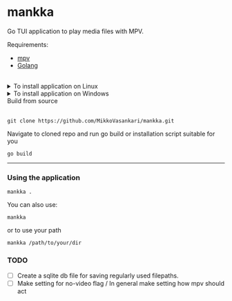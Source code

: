 # mankka
Go TUI application to play media files with MPV.

Requirements: <br>
  - [mpv](https://mpv.io/)
  - [Golang](https://go.dev/doc/install)

<br>
<details>
<summary> To install application on Linux </summary>

  <br>

  ```
  .install/install.sh
  ```
  This script tries to install mpv media player if user don't have it.
  To use the application follow [Using the application instructions](https://github.com/MikkoVasankari/mankka?tab=readme-ov-file#using-the-application).

  alternatively you can download the executable as zip from repo [mankka.zip](https://github.com/MikkoVasankari/mankka/raw/main/mankka.zip).
_________________
</details>
<details>
<summary> To install application on Windows </summary>

  <br>

  Download the executable as zip from repo [mankka.zip](https://github.com/MikkoVasankari/mankka/raw/main/mankka.zip).

_________________
</details>

<summary> Build from source </summary>

  <br>

  ```
  git clone https://github.com/MikkoVasankari/mankka.git
  ```
  Navigate to cloned repo and run go build or installation script suitable for you

  ```
  go build
  ```

_________________
</details>

### Using the application
```
mankka .
```

You can also use:
```
mankka
```
or to use your path
```
mankka /path/to/your/dir
```

### TODO
- [ ] Create a sqlite db file for saving regularly used filepaths.
- [ ] Make setting for no-video flag / In general make setting how mpv should act
